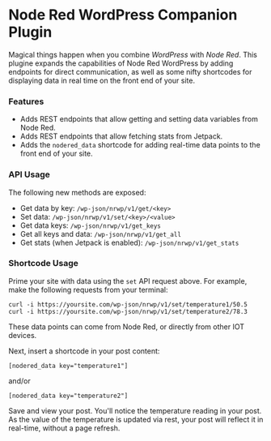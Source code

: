 # Node Red WordPress Companion Plugin

Magical things happen when you combine *WordPress* with *Node Red*. This plugine expands the capabilities of Node Red WordPress by adding endpoints for direct communication, as well as some nifty shortcodes for displaying data in real time on the front end of your site.

### Features
- Adds REST endpoints that allow getting and setting data variables from Node Red.
- Adds REST endpoints that allow fetching stats from Jetpack.
- Adds the `nodered_data` shortcode for adding real-time data points to the front end of your site.

### API Usage

The following new methods are exposed:

- Get data by key: `/wp-json/nrwp/v1/get/<key>`
- Set data: `/wp-json/nrwp/v1/set/<key>/<value>`
- Get data keys: `/wp-json/nrwp/v1/get_keys`
- Get all keys and data: `/wp-json/nrwp/v1/get_all`
- Get stats (when Jetpack is enabled): `/wp-json/nrwp/v1/get_stats`

### Shortcode Usage

Prime your site with data using the `set` API request above. For example, make the following requests from your terminal:

`curl -i https://yoursite.com/wp-json/nrwp/v1/set/temperature1/50.5`
`curl -i https://yoursite.com/wp-json/nrwp/v1/set/temperature2/78.3`

These data points can come from Node Red, or directly from other IOT devices.

Next, insert a shortcode in your post content:

`[nodered_data key="temperature1"]`

and/or

`[nodered_data key="temperature2"]`

Save and view your post. You'll notice the temperature reading in your post. As the value of the temperature is updated via rest, your post will reflect it in real-time, without a page refresh.
